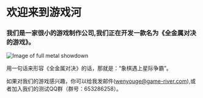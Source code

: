# 欢迎来到游戏河

### 我们是一家很小的游戏制作公司,我们正在开发一款名为《全金属对决的游戏》。

![Image of full metal showdown](/images/war.gif)

用一句话来形容《全金属对决》的话，那就是：“象棋遇上星际争霸”。

如果对我们的游戏感兴趣，你可以给我发邮件(wenyouge@game-river.com),或者加入我们的测试QQ群（群号：653286258）。
